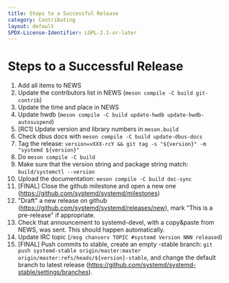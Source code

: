 ```yaml
---
title: Steps to a Successful Release
category: Contributing
layout: default
SPDX-License-Identifier: LGPL-2.1-or-later
---
```


# Steps to a Successful Release

1. Add all items to NEWS
2. Update the contributors list in NEWS (`meson compile -C build git-contrib`)
3. Update the time and place in NEWS
4. Update hwdb (`meson compile -C build update-hwdb update-hwdb-autosuspend`)
5. [RC1] Update version and library numbers in `meson.build`
6. Check dbus docs with `meson compile -C build update-dbus-docs`
7. Tag the release: `version=vXXX-rcY && git tag -s "${version}" -m "systemd ${version}"`
8. Do `meson compile -C build`
9. Make sure that the version string and package string match: `build/systemctl --version`
10. Upload the documentation: `meson compile -C build doc-sync`
11. [FINAL] Close the github milestone and open a new one (https://github.com/systemd/systemd/milestones)
12. "Draft" a new release on github (https://github.com/systemd/systemd/releases/new), mark "This is a pre-release" if appropriate.
13. Check that announcement to systemd-devel, with a copy&paste from NEWS, was sent. This should happen automatically.
14. Update IRC topic (`/msg chanserv TOPIC #systemd Version NNN released`)
15. [FINAL] Push commits to stable, create an empty -stable branch: `git push systemd-stable origin/master:master origin/master:refs/heads/${version}-stable`, and change the default branch to latest release (https://github.com/systemd/systemd-stable/settings/branches).
